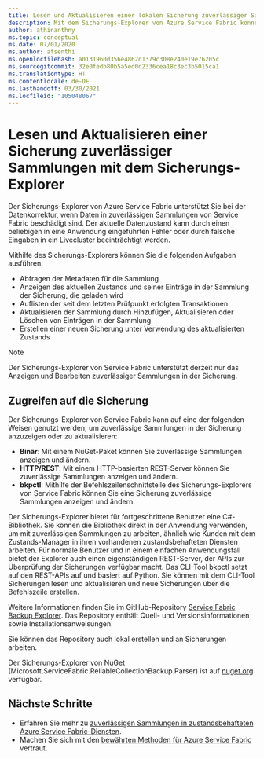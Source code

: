 ```yaml
---
title: Lesen und Aktualisieren einer lokalen Sicherung zuverlässiger Sammlungen
description: Mit dem Sicherungs-Explorer von Azure Service Fabric können Sie eine lokale Sicherung zuverlässiger Sammlungen lesen und aktualisieren.
author: athinanthny
ms.topic: conceptual
ms.date: 07/01/2020
ms.author: atsenthi
ms.openlocfilehash: a0131960d356e4862d1379c308e240e19e76205c
ms.sourcegitcommit: 32e0fedb80b5a5ed0d2336cea18c3ec3b5015ca1
ms.translationtype: HT
ms.contentlocale: de-DE
ms.lasthandoff: 03/30/2021
ms.locfileid: "105048067"
---
```

# <a name="read-and-update-a-reliable-collections-backup-by-using-backup-explorer"></a>Lesen und Aktualisieren einer Sicherung zuverlässiger Sammlungen mit dem Sicherungs-Explorer

Der Sicherungs-Explorer von Azure Service Fabric unterstützt Sie bei der Datenkorrektur, wenn Daten in zuverlässigen Sammlungen von Service Fabric beschädigt sind. Der aktuelle Datenzustand kann durch einen beliebigen in eine Anwendung eingeführten Fehler oder durch falsche Eingaben in ein Livecluster beeinträchtigt werden.

Mithilfe des Sicherungs-Explorers können Sie die folgenden Aufgaben ausführen:
-   Abfragen der Metadaten für die Sammlung
-   Anzeigen des aktuellen Zustands und seiner Einträge in der Sammlung der Sicherung, die geladen wird
-   Auflisten der seit dem letzten Prüfpunkt erfolgten Transaktionen
-   Aktualisieren der Sammlung durch Hinzufügen, Aktualisieren oder Löschen von Einträgen in der Sammlung
-   Erstellen einer neuen Sicherung unter Verwendung des aktualisierten Zustands

> [!NOTE]
> Der Sicherungs-Explorer von Service Fabric unterstützt derzeit nur das Anzeigen und Bearbeiten zuverlässiger Sammlungen in der Sicherung.
>

## <a name="access-the-backup"></a>Zugreifen auf die Sicherung

Der Sicherungs-Explorer von Service Fabric kann auf eine der folgenden Weisen genutzt werden, um zuverlässige Sammlungen in der Sicherung anzuzeigen oder zu aktualisieren:
-   **Binär**: Mit einem NuGet-Paket können Sie zuverlässige Sammlungen anzeigen und ändern.
-   **HTTP/REST**: Mit einem HTTP-basierten REST-Server können Sie zuverlässige Sammlungen anzeigen und ändern.
-   **bkpctl**: Mithilfe der Befehlszeilenschnittstelle des Sicherungs-Explorers von Service Fabric können Sie eine Sicherung zuverlässige Sammlungen anzeigen und ändern.

Der Sicherungs-Explorer bietet für fortgeschrittene Benutzer eine C#-Bibliothek. Sie können die Bibliothek direkt in der Anwendung verwenden, um mit zuverlässigen Sammlungen zu arbeiten, ähnlich wie Kunden mit dem Zustands-Manager in ihren vorhandenen zustandsbehafteten Diensten arbeiten. Für normale Benutzer und in einem einfachen Anwendungsfall bietet der Explorer auch einen eigenständigen REST-Server, der APIs zur Überprüfung der Sicherungen verfügbar macht. Das CLI-Tool bkpctl setzt auf den REST-APIs auf und basiert auf Python. Sie können mit dem CLI-Tool Sicherungen lesen und aktualisieren und neue Sicherungen über die Befehlszeile erstellen.

Weitere Informationen finden Sie im GitHub-Repository [Service Fabric Backup Explorer](https://github.com/microsoft/service-fabric-backup-explorer). Das Repository enthält Quell- und Versionsinformationen sowie Installationsanweisungen.

Sie können das Repository auch lokal erstellen und an Sicherungen arbeiten.
 
Der Sicherungs-Explorer von NuGet (Microsoft.ServiceFabric.ReliableCollectionBackup.Parser) ist auf [nuget.org](https://www.nuget.org/) verfügbar. 

## <a name="next-steps"></a>Nächste Schritte

* Erfahren Sie mehr zu [zuverlässigen Sammlungen in zustandsbehafteten Azure Service Fabric-Diensten](service-fabric-reliable-services-reliable-collections.md).
* Machen Sie sich mit den [bewährten Methoden für Azure Service Fabric](./service-fabric-best-practices-security.md) vertraut.